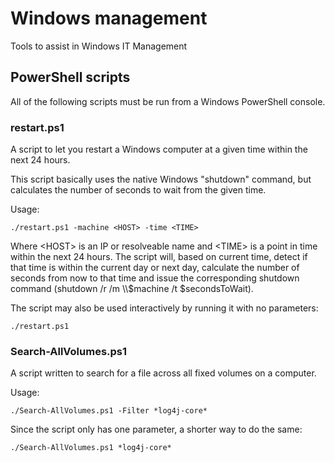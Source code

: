 # Windows management
Tools to assist in Windows IT Management

## PowerShell scripts
All of the following scripts must be run from a Windows PowerShell console.

### restart.ps1
A script to let you restart a Windows computer at a given time within the next
24 hours.

This script basically uses the native Windows "shutdown" command, but calculates
the number of seconds to wait from the given time.

Usage:
```
./restart.ps1 -machine <HOST> -time <TIME>
```
Where &lt;HOST&gt; is an IP or resolveable name and &lt;TIME&gt; is a point in
time within the next 24 hours. The script will, based on current time, detect if
that time is within the current day or next day, calculate the number of seconds
from now to that time and issue the corresponding shutdown command
(shutdown /r /m \\\\$machine /t $secondsToWait).

The script may also be used interactively by running it with no parameters:
```
./restart.ps1
```

### Search-AllVolumes.ps1 ###
A script written to search for a file across all fixed volumes on a computer.

Usage:
```
./Search-AllVolumes.ps1 -Filter *log4j-core*
```

Since the script only has one parameter, a shorter way to do the same:
```
./Search-AllVolumes.ps1 *log4j-core*
```
